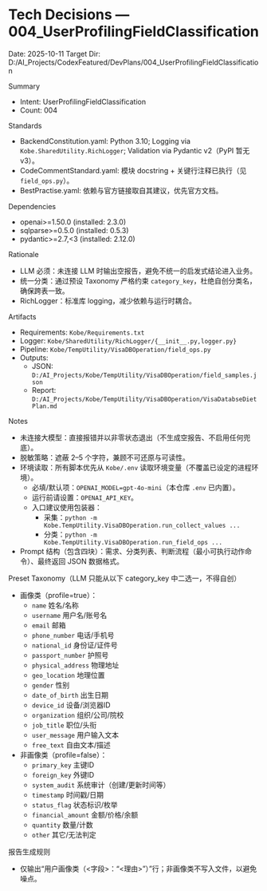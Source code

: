 # Tech Decisions — 004_UserProfilingFieldClassification

Date: 2025-10-11
Target Dir: D:/AI_Projects/CodexFeatured/DevPlans/004_UserProfilingFieldClassification

Summary
- Intent: UserProfilingFieldClassification
- Count: 004

Standards
- BackendConstitution.yaml: Python 3.10; Logging via `Kobe.SharedUtility.RichLogger`; Validation via Pydantic v2（PyPI 暂无 v3）。
- CodeCommentStandard.yaml: 模块 docstring + 关键行注释已执行（见 `field_ops.py`）。
- BestPractise.yaml: 依赖与官方链接取自其建议，优先官方文档。

Dependencies
- openai>=1.50.0 (installed: 2.3.0)
- sqlparse>=0.5.0 (installed: 0.5.3)
- pydantic>=2.7,<3 (installed: 2.12.0)

Rationale
- LLM 必须：未连接 LLM 时输出空报告，避免不统一的启发式结论进入业务。
- 统一分类：通过预设 Taxonomy 严格约束 `category_key`，杜绝自创分类名，确保跨表一致。
- RichLogger：标准库 logging，减少依赖与运行时耦合。

Artifacts
- Requirements: `Kobe/Requirements.txt`
- Logger: `Kobe/SharedUtility/RichLogger/{__init__.py,logger.py}`
- Pipeline: `Kobe/TempUtility/VisaDBOperation/field_ops.py`
- Outputs:
  - JSON: `D:/AI_Projects/Kobe/TempUtility/VisaDBOperation/field_samples.json`
  - Report: `D:/AI_Projects/Kobe/TempUtility/VisaDBOperation/VisaDatabseDietPlan.md`

Notes
- 未连接大模型：直接报错并以非零状态退出（不生成空报告、不启用任何兜底）。
- 脱敏策略：遮蔽 2–5 个字符，兼顾不可还原与可读性。
- 环境读取：所有脚本优先从 `Kobe/.env` 读取环境变量（不覆盖已设定的进程环境）。
  - 必填/默认项：`OPENAI_MODEL=gpt-4o-mini`（本仓库 `.env` 已内置）。
  - 运行前请设置：`OPENAI_API_KEY`。
  - 入口建议使用包装器：
    - 采集：`python -m Kobe.TempUtility.VisaDBOperation.run_collect_values ...`
    - 分类：`python -m Kobe.TempUtility.VisaDBOperation.run_field_ops ...`
- Prompt 结构（包含四块）：需求、分类列表、判断流程（最小可执行动作命令）、最终返回 JSON 数据格式。

Preset Taxonomy（LLM 只能从以下 category_key 中二选一，不得自创）
- 画像类（profile=true）：
  - `name` 姓名/名称
  - `username` 用户名/账号名
  - `email` 邮箱
  - `phone_number` 电话/手机号
  - `national_id` 身份证/证件号
  - `passport_number` 护照号
  - `physical_address` 物理地址
  - `geo_location` 地理位置
  - `gender` 性别
  - `date_of_birth` 出生日期
  - `device_id` 设备/浏览器ID
  - `organization` 组织/公司/院校
  - `job_title` 职位/头衔
  - `user_message` 用户输入文本
  - `free_text` 自由文本/描述
- 非画像类（profile=false）：
  - `primary_key` 主键ID
  - `foreign_key` 外键ID
  - `system_audit` 系统审计（创建/更新时间等）
  - `timestamp` 时间戳/日期
  - `status_flag` 状态标识/枚举
  - `financial_amount` 金额/价格/余额
  - `quantity` 数量/计数
  - `other` 其它/无法判定

报告生成规则
- 仅输出“用户画像类（<字段>：“<理由>”）”行；非画像类不写入文件，以避免噪点。
